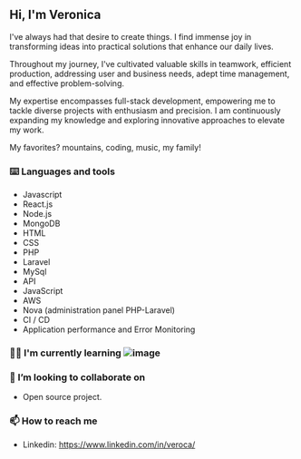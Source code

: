 ## Hi, I'm Veronica

I've always had that desire to create things. I find immense joy in transforming ideas into practical solutions that enhance our daily lives. 

Throughout my journey, I've cultivated valuable skills in teamwork, efficient production, addressing user and business needs, adept time management, and effective problem-solving.

My expertise encompasses full-stack development, empowering me to tackle diverse projects with enthusiasm and precision. I am continuously expanding my knowledge and exploring innovative approaches to elevate my work.

My favorites? mountains, coding, music, my family!

### ⌨️ Languages and tools

- Javascript
- React.js
- Node.js
- MongoDB
- HTML
- CSS
- PHP
- Laravel 
- MySql 
- API 
- JavaScript
- AWS 
- Nova (administration panel PHP-Laravel) 
- CI / CD
- Application performance and Error Monitoring

### 👩‍💻 I'm currently learning ![image](https://img.shields.io/badge/Python-FFD43B?style=for-the-badge&logo=python&logoColor=blue)

### 👯 I’m looking to collaborate on

- Open source project.

### 📫 How to reach me

- Linkedin: https://www.linkedin.com/in/veroca/

##
